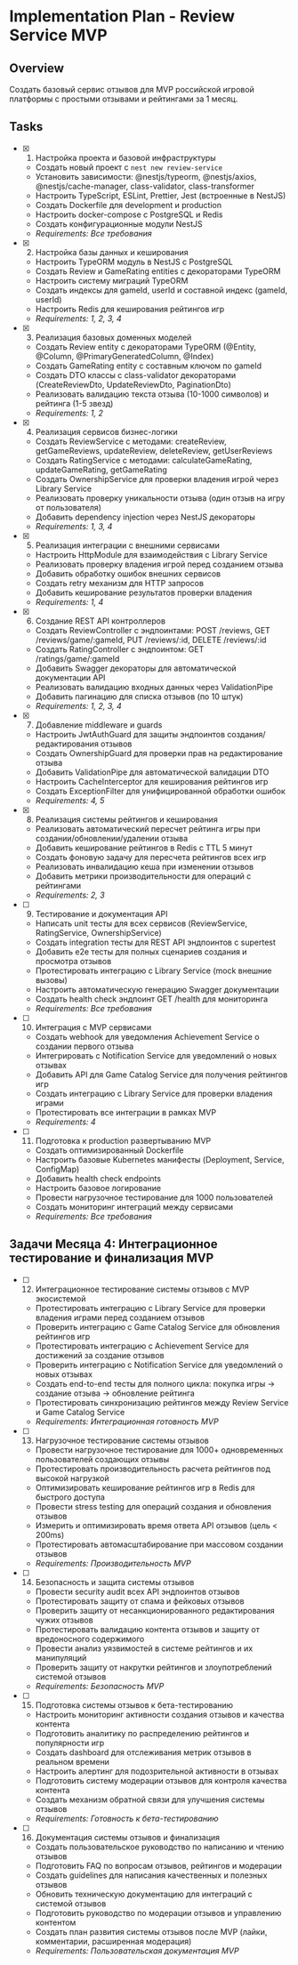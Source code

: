 # Implementation Plan - Review Service MVP

## Overview

Создать базовый сервис отзывов для MVP российской игровой платформы с простыми отзывами и рейтингами за 1 месяц.

## Tasks

- [x] 1. Настройка проекта и базовой инфраструктуры





  - Создать новый проект с `nest new review-service`
  - Установить зависимости: @nestjs/typeorm, @nestjs/axios, @nestjs/cache-manager, class-validator, class-transformer
  - Настроить TypeScript, ESLint, Prettier, Jest (встроенные в NestJS)
  - Создать Dockerfile для development и production
  - Настроить docker-compose с PostgreSQL и Redis
  - Создать конфигурационные модули NestJS
  - _Requirements: Все требования_

- [x] 2. Настройка базы данных и кеширования





  - Настроить TypeORM модуль в NestJS с PostgreSQL
  - Создать Review и GameRating entities с декораторами TypeORM
  - Настроить систему миграций TypeORM
  - Создать индексы для gameId, userId и составной индекс (gameId, userId)
  - Настроить Redis для кеширования рейтингов игр
  - _Requirements: 1, 2, 3, 4_

- [x] 3. Реализация базовых доменных моделей






  - Создать Review entity с декораторами TypeORM (@Entity, @Column, @PrimaryGeneratedColumn, @Index)
  - Создать GameRating entity с составным ключом по gameId
  - Создать DTO классы с class-validator декораторами (CreateReviewDto, UpdateReviewDto, PaginationDto)
  - Реализовать валидацию текста отзыва (10-1000 символов) и рейтинга (1-5 звезд)
  - _Requirements: 1, 2_

- [x] 4. Реализация сервисов бизнес-логики






  - Создать ReviewService с методами: createReview, getGameReviews, updateReview, deleteReview, getUserReviews
  - Создать RatingService с методами: calculateGameRating, updateGameRating, getGameRating
  - Создать OwnershipService для проверки владения игрой через Library Service
  - Реализовать проверку уникальности отзыва (один отзыв на игру от пользователя)
  - Добавить dependency injection через NestJS декораторы
  - _Requirements: 1, 3, 4_

- [x] 5. Реализация интеграции с внешними сервисами






  - Настроить HttpModule для взаимодействия с Library Service
  - Реализовать проверку владения игрой перед созданием отзыва
  - Добавить обработку ошибок внешних сервисов
  - Создать retry механизм для HTTP запросов
  - Добавить кеширование результатов проверки владения
  - _Requirements: 1, 4_

- [x] 6. Создание REST API контроллеров





  - Создать ReviewController с эндпоинтами: POST /reviews, GET /reviews/game/:gameId, PUT /reviews/:id, DELETE /reviews/:id
  - Создать RatingController с эндпоинтом: GET /ratings/game/:gameId
  - Добавить Swagger декораторы для автоматической документации API
  - Реализовать валидацию входных данных через ValidationPipe
  - Добавить пагинацию для списка отзывов (по 10 штук)
  - _Requirements: 1, 2, 3, 4_

- [x] 7. Добавление middleware и guards





  - Настроить JwtAuthGuard для защиты эндпоинтов создания/редактирования отзывов
  - Создать OwnershipGuard для проверки прав на редактирование отзыва
  - Добавить ValidationPipe для автоматической валидации DTO
  - Настроить CacheInterceptor для кеширования рейтингов игр
  - Создать ExceptionFilter для унифицированной обработки ошибок
  - _Requirements: 4, 5_

- [x] 8. Реализация системы рейтингов и кеширования














  - Реализовать автоматический пересчет рейтинга игры при создании/обновлении/удалении отзыва
  - Добавить кеширование рейтингов в Redis с TTL 5 минут
  - Создать фоновую задачу для пересчета рейтингов всех игр
  - Реализовать инвалидацию кеша при изменении отзывов
  - Добавить метрики производительности для операций с рейтингами
  - _Requirements: 2, 3_

- [ ] 9. Тестирование и документация API
















  - Написать unit тесты для всех сервисов (ReviewService, RatingService, OwnershipService)
  - Создать integration тесты для REST API эндпоинтов с supertest
  - Добавить e2e тесты для полных сценариев создания и просмотра отзывов
  - Протестировать интеграцию с Library Service (mock внешние вызовы)
  - Настроить автоматическую генерацию Swagger документации
  - Создать health check эндпоинт GET /health для мониторинга
  - _Requirements: Все требования_

- [ ] 10. Интеграция с MVP сервисами
  - Создать webhook для уведомления Achievement Service о создании первого отзыва
  - Интегрировать с Notification Service для уведомлений о новых отзывах
  - Добавить API для Game Catalog Service для получения рейтингов игр
  - Создать интеграцию с Library Service для проверки владения играми
  - Протестировать все интеграции в рамках MVP
  - _Requirements: 4_

- [ ] 11. Подготовка к production развертыванию MVP
  - Создать оптимизированный Dockerfile
  - Настроить базовые Kubernetes манифесты (Deployment, Service, ConfigMap)
  - Добавить health check endpoints
  - Настроить базовое логирование
  - Провести нагрузочное тестирование для 1000 пользователей
  - Создать мониторинг интеграций между сервисами
  - _Requirements: Все требования_

## Задачи Месяца 4: Интеграционное тестирование и финализация MVP

- [ ] 12. Интеграционное тестирование системы отзывов с MVP экосистемой
  - Протестировать интеграцию с Library Service для проверки владения играми перед созданием отзывов
  - Проверить интеграцию с Game Catalog Service для обновления рейтингов игр
  - Протестировать интеграцию с Achievement Service для достижений за создание отзывов
  - Проверить интеграцию с Notification Service для уведомлений о новых отзывах
  - Создать end-to-end тесты для полного цикла: покупка игры → создание отзыва → обновление рейтинга
  - Протестировать синхронизацию рейтингов между Review Service и Game Catalog Service
  - _Requirements: Интеграционная готовность MVP_

- [ ] 13. Нагрузочное тестирование системы отзывов
  - Провести нагрузочное тестирование для 1000+ одновременных пользователей создающих отзывы
  - Протестировать производительность расчета рейтингов под высокой нагрузкой
  - Оптимизировать кеширование рейтингов игр в Redis для быстрого доступа
  - Провести stress testing для операций создания и обновления отзывов
  - Измерить и оптимизировать время ответа API отзывов (цель < 200ms)
  - Протестировать автомасштабирование при массовом создании отзывов
  - _Requirements: Производительность MVP_

- [ ] 14. Безопасность и защита системы отзывов
  - Провести security audit всех API эндпоинтов отзывов
  - Протестировать защиту от спама и фейковых отзывов
  - Проверить защиту от несанкционированного редактирования чужих отзывов
  - Протестировать валидацию контента отзывов и защиту от вредоносного содержимого
  - Провести анализ уязвимостей в системе рейтингов и их манипуляций
  - Проверить защиту от накрутки рейтингов и злоупотреблений системой отзывов
  - _Requirements: Безопасность MVP_

- [ ] 15. Подготовка системы отзывов к бета-тестированию
  - Настроить мониторинг активности создания отзывов и качества контента
  - Подготовить аналитику по распределению рейтингов и популярности игр
  - Создать dashboard для отслеживания метрик отзывов в реальном времени
  - Настроить алертинг для подозрительной активности в отзывах
  - Подготовить систему модерации отзывов для контроля качества контента
  - Создать механизм обратной связи для улучшения системы отзывов
  - _Requirements: Готовность к бета-тестированию_

- [ ] 16. Документация системы отзывов и финализация
  - Создать пользовательское руководство по написанию и чтению отзывов
  - Подготовить FAQ по вопросам отзывов, рейтингов и модерации
  - Создать guidelines для написания качественных и полезных отзывов
  - Обновить техническую документацию для интеграций с системой отзывов
  - Подготовить руководство по модерации отзывов и управлению контентом
  - Создать план развития системы отзывов после MVP (лайки, комментарии, расширенная модерация)
  - _Requirements: Пользовательская документация MVP_